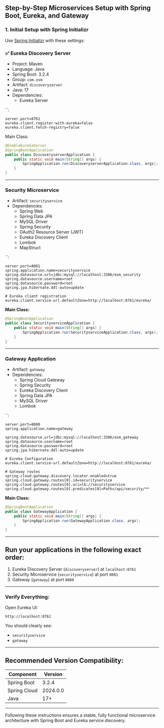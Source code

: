 ## Step-by-Step Microservices Setup with Spring Boot, Eureka, and Gateway

### 1. Initial Setup with Spring Initializr

Use [Spring Initializr](https://start.spring.io/) with these settings:

### ✅ Eureka Discovery Server

- Project: Maven
- Language: Java
- Spring Boot: 3.2.4
- Group: `com.osm`
- Artifact: `discoveryserver`
- Java: 17
- Dependencies:
    - Eureka Server

``:

```properties
server.port=8761
eureka.client.register-with-eureka=false
eureka.client.fetch-registry=false
```

Main Class:

```java
@EnableEurekaServer
@SpringBootApplication
public class DiscoveryserverApplication {
    public static void main(String[] args) {
        SpringApplication.run(DiscoveryserverApplication.class, args);
    }
}
```

---

### Security Microservice

- Artifact: `securityservice`
- Dependencies:
    - Spring Web
    - Spring Data JPA
    - MySQL Driver
    - Spring Security
    - OAuth2 Resource Server (JWT)
    - Eureka Discovery Client
    - Lombok
    - MapStruct

``:

```properties
server.port=8081
spring.application.name=securityservice
spring.datasource.url=jdbc:mysql://localhost:3306/osm_security
spring.datasource.username=root
spring.datasource.password=root
spring.jpa.hibernate.ddl-auto=update

# Eureka client registration
eureka.client.service-url.defaultZone=http://localhost:8761/eureka/
```

**Main Class:**

```java
@SpringBootApplication
public class SecurityserviceApplication {
    public static void main(String[] args) {
        SpringApplication.run(SecurityserviceApplication.class, args);
    }
}
```

---

### Gateway Application

- Artifact: `gateway`
- Dependencies:
    - Spring Cloud Gateway
    - Spring Security
    - Eureka Discovery Client
    - Spring Data JPA
    - MySQL Driver
    - Lombok

``:

```properties
server.port=8080
spring.application.name=gateway

spring.datasource.url=jdbc:mysql://localhost:3306/osm_gateway
spring.datasource.username=root
spring.datasource.password=root
spring.jpa.hibernate.ddl-auto=update

# Eureka Configuration
eureka.client.service-url.defaultZone=http://localhost:8761/eureka/

# Gateway routes
spring.cloud.gateway.discovery.locator.enabled=true
spring.cloud.gateway.routes[0].id=securityservice
spring.cloud.gateway.routes[0].uri=lb://securityservice
spring.cloud.gateway.routes[0].predicates[0]=Path=/api/security/**
```

**Main Class:**

```java
@SpringBootApplication
public class GatewayApplication {
    public static void main(String[] args) {
        SpringApplication.run(GatewayApplication.class, args);
    }
}
```

---

## Run your applications in the following exact order:

1. Eureka Discovery Server (`discoveryserver`) at `localhost:8761`
2. Security Microservice (`securityservice`) at port `8081`
3. Gateway (`gateway`) at port `8080`

---

### Verify Everything:

Open Eureka UI:

```
http://localhost:8761
```

You should clearly see:

- `securityservice`
- `gateway`

---

## Recommended Version Compatibility:

| Component    | Version  |
| ------------ | -------- |
| Spring Boot  | 3.2.4    |
| Spring Cloud | 2024.0.0 |
| Java         | 17+      |

---

Following these instructions ensures a stable, fully functional microservice architecture with Spring Boot and Eureka service discovery.

